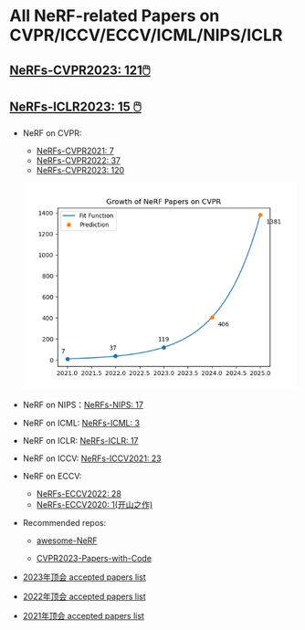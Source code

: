 # All NeRF-related Papers on CVPR/ICCV/ECCV/ICML/NIPS/ICLR



## [NeRFs-CVPR2023: 121:computer_mouse:](https://github.com/lif314/NeRFs-CVPR2023/blob/main/NeRFs-CVPR2023.md)

## [NeRFs-ICLR2023: 15 :computer_mouse:  ](https://github.com/lif314/NeRFs-CVPR2023/blob/main/NeRFs-ICLR.md)





- NeRF on CVPR: 

  - [NeRFs-CVPR2021: 7](https://github.com/lif314/NeRFs-CVPR2023/blob/main/NeRFs-CVPR2021.md)
  - [NeRFs-CVPR2022: 37](https://github.com/lif314/NeRFs-CVPR2023/blob/main/NeRFs-CVPR2022.md)
  - [NeRFs-CVPR2023: 120](https://github.com/lif314/NeRFs-CVPR2023/blob/main/NeRFs-CVPR2023.md)

  ![nerf-cvpr](NeRFs-CVPR2023.assets/nerf_cvpr.png)

- NeRF on NIPS：[NeRFs-NIPS: 17](https://github.com/lif314/NeRFs-CVPR2023/blob/main/NeRFs-NIPS.md)

- NeRF on ICML: [NeRFs-ICML: 3](https://github.com/lif314/NeRFs-CVPR2023/blob/main/NeRFs-ICML.md)

- NeRF on ICLR: [NeRFs-ICLR: 17](https://github.com/lif314/NeRFs-CVPR2023/blob/main/NeRFs-ICLR.md)

- NeRF on ICCV: [NeRFs-ICCV2021: 23](https://github.com/lif314/NeRFs-CVPR2023/blob/main/NeRFs-ICCV2021.md)

- NeRF on ECCV: 

  - [NeRFs-ECCV2022: 28](https://github.com/lif314/NeRFs-CVPR2023/blob/main/NeRFs-ECCV2022.md)
  - [NeRFs-ECCV2020: 1(开山之作)](https://github.com/lif314/NeRFs-CVPR2023/blob/main/NeRF-ECCV2020.md)

- Recommended repos:

  - [awesome-NeRF](https://github.com/awesome-NeRF/awesome-NeRF/)

  - [CVPR2023-Papers-with-Code](https://github.com/amusi/CVPR2023-Papers-with-Code)

- [2023年顶会 accepted papers list](https://blog.csdn.net/lijinde07/article/details/128024833)

- [2022年顶会 accepted papers list](https://blog.csdn.net/lijinde07/article/details/122651155)

- [2021年顶会 accepted papers list](https://blog.csdn.net/lijinde07/article/details/112171466)





